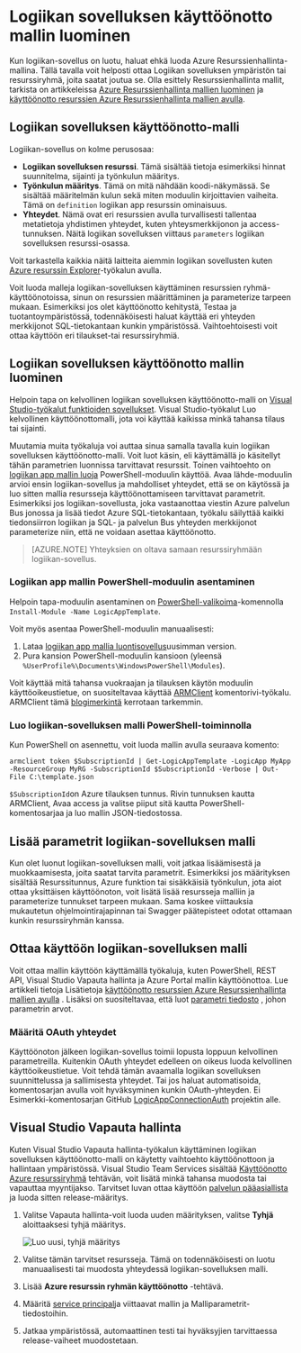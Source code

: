 <properties
   pageTitle="Logiikan sovelluksen käyttöönotto mallin luominen | Microsoft Azure"
   description="Lue, miten voit luoda logiikan sovelluksen käyttöönotto-malli ja käyttää sitä Vapauta hallinta"
   services="logic-apps"
   documentationCenter=".net,nodejs,java"
   authors="jeffhollan"
   manager="erikre"
   editor=""/>

<tags
   ms.service="logic-apps"
   ms.devlang="multiple"
   ms.topic="article"
   ms.tgt_pltfrm="na"
   ms.workload="integration"
   ms.date="10/18/2016"
   ms.author="jehollan"/>

# <a name="create-a-logic-app-deployment-template"></a>Logiikan sovelluksen käyttöönotto mallin luominen

Kun logiikan-sovellus on luotu, haluat ehkä luoda Azure Resurssienhallinta-mallina. Tällä tavalla voit helposti ottaa Logiikan sovelluksen ympäristön tai resurssiryhmä, joita saatat joutua se. Olla esittely Resurssienhallinta mallit, tarkista on artikkeleissa [Azure Resurssienhallinta mallien luominen](../resource-group-authoring-templates.md) ja [käyttöönotto resurssien Azure Resurssienhallinta mallien avulla](../resource-group-template-deploy.md).

## <a name="logic-app-deployment-template"></a>Logiikan sovelluksen käyttöönotto-malli

Logiikan-sovellus on kolme perusosaa:

* **Logiikan sovelluksen resurssi**. Tämä sisältää tietoja esimerkiksi hinnat suunnitelma, sijainti ja työnkulun määritys.
* **Työnkulun määritys**. Tämä on mitä nähdään koodi-näkymässä. Se sisältää määritelmän kulun sekä miten moduulin kirjoittavien vaiheita. Tämä on `definition` logiikan app resurssin ominaisuus.
* **Yhteydet**. Nämä ovat eri resurssien avulla turvallisesti tallentaa metatietoja yhdistimen yhteydet, kuten yhteysmerkkijonon ja access-tunnuksen. Näitä logiikan sovelluksen viittaus `parameters` logiikan sovelluksen resurssi-osassa.

Voit tarkastella kaikkia näitä laitteita aiemmin logiikan sovellusten kuten [Azure resurssin Explorer](http://resources.azure.com)-työkalun avulla.

Voit luoda malleja logiikan-sovelluksen käyttäminen resurssien ryhmä-käyttöönotoissa, sinun on resurssien määrittäminen ja parameterize tarpeen mukaan. Esimerkiksi jos olet käyttöönotto kehitystä, Testaa ja tuotantoympäristössä, todennäköisesti haluat käyttää eri yhteyden merkkijonot SQL-tietokantaan kunkin ympäristössä. Vaihtoehtoisesti voit ottaa käyttöön eri tilaukset-tai resurssiryhmiä.  

## <a name="create-a-logic-app-deployment-template"></a>Logiikan sovelluksen käyttöönotto mallin luominen

Helpoin tapa on kelvollinen logiikan sovelluksen käyttöönotto-malli on [Visual Studio-työkalut funktioiden sovellukset](./app-service-logic-deploy-from-vs.md).  Visual Studio-työkalut Luo kelvollinen käyttöönottomalli, jota voi käyttää kaikissa minkä tahansa tilaus tai sijainti.

Muutamia muita työkaluja voi auttaa sinua samalla tavalla kuin logiikan sovelluksen käyttöönotto-malli. Voit luot käsin, eli käyttämällä jo käsitellyt tähän parametrien luonnissa tarvittavat resurssit. Toinen vaihtoehto on [logiikan app mallin luoja](https://github.com/jeffhollan/LogicAppTemplateCreator) PowerShell-moduulin käyttöä. Avaa lähde-moduulin arvioi ensin logiikan-sovellus ja mahdolliset yhteydet, että se on käytössä ja luo sitten mallia resursseja käyttöönottamiseen tarvittavat parametrit. Esimerkiksi jos logiikan-sovellusta, joka vastaanottaa viestin Azure palvelun Bus jonossa ja lisää tiedot Azure SQL-tietokantaan, työkalu säilyttää kaikki tiedonsiirron logiikan ja SQL- ja palvelun Bus yhteyden merkkijonot parameterize niin, että ne voidaan asettaa käyttöönotto.

>[AZURE.NOTE] Yhteyksien on oltava samaan resurssiryhmään logiikan-sovellus.

### <a name="install-the-logic-app-template-powershell-module"></a>Logiikan app mallin PowerShell-moduulin asentaminen

Helpoin tapa-moduulin asentaminen on [PowerShell-valikoima](https://www.powershellgallery.com/packages/LogicAppTemplate/0.1)-komennolla `Install-Module -Name LogicAppTemplate`.  

Voit myös asentaa PowerShell-moduulin manuaalisesti:

1. Lataa [logiikan app mallia luontisovellus](https://github.com/jeffhollan/LogicAppTemplateCreator/releases)uusimman version.  
1. Pura kansion PowerShell-moduulin kansioon (yleensä `%UserProfile%\Documents\WindowsPowerShell\Modules`).

Voit käyttää mitä tahansa vuokraajan ja tilauksen käytön moduulin käyttöoikeustietue, on suositeltavaa käyttää [ARMClient](https://github.com/projectkudu/ARMClient) komentorivi-työkalu.  ARMClient tämä [blogimerkintä](http://blog.davidebbo.com/2015/01/azure-resource-manager-client.html) kerrotaan tarkemmin.

### <a name="generate-a-logic-app-template-by-using-powershell"></a>Luo logiikan-sovelluksen malli PowerShell-toiminnolla

Kun PowerShell on asennettu, voit luoda mallin avulla seuraava komento:

`armclient token $SubscriptionId | Get-LogicAppTemplate -LogicApp MyApp -ResourceGroup MyRG -SubscriptionId $SubscriptionId -Verbose | Out-File C:\template.json`

`$SubscriptionId`on Azure tilauksen tunnus. Rivin tunnuksen kautta ARMClient, Avaa access ja valitse piiput sitä kautta PowerShell-komentosarjaa ja luo mallin JSON-tiedostossa.

## <a name="add-parameters-to-a-logic-app-template"></a>Lisää parametrit logiikan-sovelluksen malli

Kun olet luonut logiikan-sovelluksen malli, voit jatkaa lisäämisestä ja muokkaamisesta, joita saatat tarvita parametrit. Esimerkiksi jos määrityksen sisältää Resurssitunnus, Azure funktion tai sisäkkäisiä työnkulun, jota aiot ottaa yksittäisen käyttöönoton, voit lisätä lisää resursseja malliin ja parameterize tunnukset tarpeen mukaan. Sama koskee viittauksia mukautetun ohjelmointirajapinnan tai Swagger päätepisteet odotat ottamaan kunkin resurssiryhmän kanssa.

## <a name="deploy-a-logic-app-template"></a>Ottaa käyttöön logiikan-sovelluksen malli

Voit ottaa mallin käyttöön käyttämällä työkaluja, kuten PowerShell, REST API, Visual Studio Vapauta hallinta ja Azure Portal mallin käyttöönottoa. Lue artikkeli tietoja Lisätietoja [käyttöönotto resurssien Azure Resurssienhallinta mallien avulla](../resource-group-template-deploy.md) . Lisäksi on suositeltavaa, että luot [parametri tiedosto](../resource-group-template-deploy.md#parameter-file) , johon parametrin arvot.

### <a name="authorize-oauth-connections"></a>Määritä OAuth yhteydet

Käyttöönoton jälkeen logiikan-sovellus toimii lopusta loppuun kelvollinen parametreilla. Kuitenkin OAuth yhteydet edelleen on oikeus luoda kelvollinen käyttöoikeustietue. Voit tehdä tämän avaamalla logiikan sovelluksen suunnittelussa ja sallimisesta yhteydet. Tai jos haluat automatisoida, komentosarjan avulla voit hyväksyminen kunkin OAuth-yhteyden. Ei Esimerkki-komentosarjan GitHub [LogicAppConnectionAuth](https://github.com/logicappsio/LogicAppConnectionAuth) projektin alle.

## <a name="visual-studio-release-management"></a>Visual Studio Vapauta hallinta

Kuten Visual Studio Vapauta hallinta-työkalun käyttäminen logiikan sovelluksen käyttöönotto-malli on käytetty vaihtoehto käyttöönottoon ja hallintaan ympäristössä. Visual Studio Team Services sisältää [Käyttöönotto Azure resurssiryhmä](https://github.com/Microsoft/vsts-tasks/tree/master/Tasks/DeployAzureResourceGroup) tehtävän, voit lisätä minkä tahansa muodosta tai vapauttaa myyntijakso. Tarvitset luvan ottaa käyttöön [palvelun pääasiallista](https://blogs.msdn.microsoft.com/visualstudioalm/2015/10/04/automating-azure-resource-group-deployment-using-a-service-principal-in-visual-studio-online-buildrelease-management/) ja luoda sitten release-määritys.

1. Valitse Vapauta hallinta-voit luoda uuden määrityksen, valitse **Tyhjä** aloittaaksesi tyhjä määritys.

    ![Luo uusi, tyhjä määritys][1]   

1. Valitse tämän tarvitset resursseja. Tämä on todennäköisesti on luotu manuaalisesti tai muodosta yhteydessä logiikan-sovelluksen malli.
1. Lisää **Azure resurssin ryhmän käyttöönotto** -tehtävä.
1. Määritä [service principal](https://blogs.msdn.microsoft.com/visualstudioalm/2015/10/04/automating-azure-resource-group-deployment-using-a-service-principal-in-visual-studio-online-buildrelease-management/)ja viittaavat mallin ja Malliparametrit-tiedostoihin.
1. Jatkaa ympäristössä, automaattinen testi tai hyväksyjien tarvittaessa release-vaiheet muodostetaan.

<!-- Image References -->
[1]: ./media/app-service-logic-create-deploy-template/emptyReleaseDefinition.PNG
